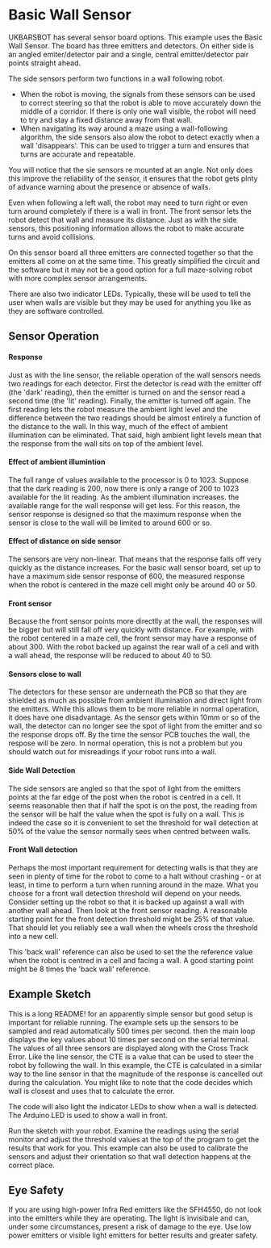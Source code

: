 # Basic Wall Sensor

UKBARSBOT has several sensor board options. This example uses the Basic Wall Sensor. The board has three emitters and detectors. On either side is an angled emiter/detector pair and a single, central emitter/detector pair points straight ahead.

The side sensors perform two functions in a wall following robot.

* When the robot is moving, the signals from these sensors can be used to correct steering so that the robot is able to move accurately down the middle of a corridor. If there is only one wall visible, the robot will need to try and stay a fixed distance away from that wall.
* When navigating its way around a maze using a wall-following algorithm, the side sensors also alow the robot to detect exactly when a wall 'disappears'. This can be used to trigger a turn and ensures that turns are accurate and repeatable.

You will notice that the sie sensors re mounted at an angle. Not only does this improve the reliability of the sensor, it ensures that the robot gets plnty of advance warning about the presence or absence of walls.

Even when following a left wall, the robot may need to turn right or even turn around completely if there is a wall in front. The front sensor lets the robot detect that wall and measure its distance. Just as with the side sensors, this positioning information allows the robot to make accurate turns and avoid collisions.

On this sensor board all three emitters are connected together so that the emitters all come on at the same time. This greatly simplified the circuit and the software but it may not be a good option for a full maze-solving robot with more complex sensor arrangements.

There are also two indicator LEDs. Typically, these will be used to tell the user when walls are visible but they may be used for anything you like as they are software controlled.

## Sensor Operation

#### Response

Just as with the line sensor, the reliable operation of the wall sensors needs two readings for each detector. First the detector is read with the emitter off (the 'dark' reading), then the emitter is turned on and the sensor read a second time (the 'lit' reading). Finally, the emitter is turned off again. The first reading lets the robot measure the ambient light level and the difference between the two readings should be almost entirely a function of the distance to the wall. In this way, much of the effect of ambient illumination can be eliminated. That said, high ambient light levels mean that the response from the wall sits on top of the ambient level.

#### Effect of ambient illumintion

The full range of values available to the processor is 0 to 1023. Suppose that the dark reading is 200, now there is only a range of 200 to 1023 available for the lit reading. As the ambient illumination increases. the available range for the wall response will get less. For this reason, the sensor response is designed so that the maximum response when the sensor is close to the wall will be limited to around 600 or so.

#### Effect of distance on side sensor

The sensors are very non-linear. That means that the response falls off very quickly as the distance increases. For the basic wall sensor board, set up to have a maximum side sensor response of 600, the measured response when the robot is centered in the maze cell might only be around 40 or 50.

#### Front sensor

Because the front sensor points more directlly at the wall, the responses will be bigger but will still fall off very quickly with distance. For example, with the robot centered in a maze cell, the front sensor may have a response of about 300. With the robot backed up against the rear wall of a cell and with a wall ahead, the response will be reduced to about 40 to 50.

#### Sensors close to wall

The detectors for these sensor are underneath the PCB so that they are shielded as much as possible from ambient illumination and direct light from the emitters. While this allows them to be more reliable in normal operation, it does have one disadvantage. As the sensor gets within 10mm or so of the wall, the detector can no longer see the spot of light from the emitter and so the response drops off. By the time the sensor PCB touches the wall, the respose will be zero. In normal operation, this is not a problem but you should watch out for misreadings if your robot runs into a wall.

#### Side Wall Detection

The side sensors are angled so that the spot of light from the emitters points at the far edge of the post when the robot is centred in a cell. It seems reasonable then that if half the spot is on the post, the reading from the sensor will be half the value when the spot is fully on a wall. This is indeed the case so it is convenient to set the threshold for wall detection at 50% of the value the sensor normally sees when centred between walls.

#### Front Wall detection

Perhaps the most important requirement for detecting walls is that they are seen in plenty of time for the robot to come to a halt without crashing - or at least, in time to perform a turn when running around in the maze. What you choose for a front wall detection threshold will depend on your needs. Consider setting up the robot so that it is backed up against a wall with another wall ahead. Then look at the front sensor reading. A reasonable starting point for the front detection threshold might be 25% of that value. That should let you reliably see a wall when the wheels cross the threshold into a new cell.

This 'back wall' reference can also be used to set the the reference value when the robot is centred in a cell and facing a wall. A good starting point might be 8 times the 'back wall' reference.

## Example Sketch

This is a long README! for an apparently simple sensor but good setup is important for reliable running. The example sets up the sensors to be sampled and read automatically 500 times per second. then the main loop displays the key values about 10 times per second on the serial terminal. The values of all three sensors are displayed along with the Cross Track Error. Like the line sensor, the CTE is a value that can be used to steer the robot by following the wall. In this example, the CTE is calculated in a similar way to the line sensor in that the magnitude of the response is cancelled out during the calculation. You might like to note that the code decides which wall is closest and uses that to calculate the error.

The code will also light the indicator LEDs to show when a wall is detected. The Arduino LED is used to show a wall in front.

Run the sketch with your robot. Examine the readings using the serial monitor and adjust the threshold values at the top of the program to get the results that work for you. This example can also be used to calibrate the sensors and adjust their orientation so that wall detection happens at the correct place.

## Eye Safety

If you are using high-power Infra Red emitters like the SFH4550, do not look into the emitters while they are operating. The light is invisibale and can, under some circumstances, present a risk of damage to the eye. Use low power emitters or visible light emitters for better results and greater safety.
